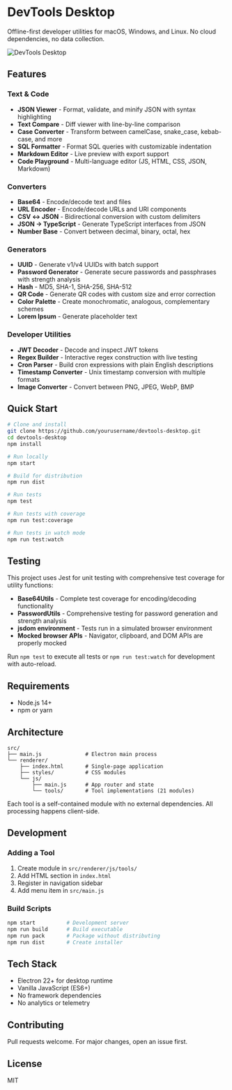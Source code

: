 # DevTools Desktop

Offline-first developer utilities for macOS, Windows, and Linux. No cloud dependencies, no data collection.

![DevTools Desktop](https://github.com/me-shaon/devtools/blob/main/assets/screenshot.png?raw=true)

## Features

### Text & Code

- **JSON Viewer** - Format, validate, and minify JSON with syntax highlighting
- **Text Compare** - Diff viewer with line-by-line comparison
- **Case Converter** - Transform between camelCase, snake_case, kebab-case, and more
- **SQL Formatter** - Format SQL queries with customizable indentation
- **Markdown Editor** - Live preview with export support
- **Code Playground** - Multi-language editor (JS, HTML, CSS, JSON, Markdown)

### Converters

- **Base64** - Encode/decode text and files
- **URL Encoder** - Encode/decode URLs and URI components
- **CSV ↔ JSON** - Bidirectional conversion with custom delimiters
- **JSON → TypeScript** - Generate TypeScript interfaces from JSON
- **Number Base** - Convert between decimal, binary, octal, hex

### Generators

- **UUID** - Generate v1/v4 UUIDs with batch support
- **Password Generator** - Generate secure passwords and passphrases with strength analysis
- **Hash** - MD5, SHA-1, SHA-256, SHA-512
- **QR Code** - Generate QR codes with custom size and error correction
- **Color Palette** - Create monochromatic, analogous, complementary schemes
- **Lorem Ipsum** - Generate placeholder text

### Developer Utilities

- **JWT Decoder** - Decode and inspect JWT tokens
- **Regex Builder** - Interactive regex construction with live testing
- **Cron Parser** - Build cron expressions with plain English descriptions
- **Timestamp Converter** - Unix timestamp conversion with multiple formats
- **Image Converter** - Convert between PNG, JPEG, WebP, BMP

## Quick Start

```bash
# Clone and install
git clone https://github.com/yourusername/devtools-desktop.git
cd devtools-desktop
npm install

# Run locally
npm start

# Build for distribution
npm run dist

# Run tests
npm test

# Run tests with coverage
npm run test:coverage

# Run tests in watch mode
npm run test:watch
```

## Testing

This project uses Jest for unit testing with comprehensive test coverage for utility functions:

- **Base64Utils** - Complete test coverage for encoding/decoding functionality
- **PasswordUtils** - Comprehensive testing for password generation and strength analysis
- **jsdom environment** - Tests run in a simulated browser environment
- **Mocked browser APIs** - Navigator, clipboard, and DOM APIs are properly mocked

Run `npm test` to execute all tests or `npm run test:watch` for development with auto-reload.

## Requirements

- Node.js 14+
- npm or yarn

## Architecture

```
src/
├── main.js              # Electron main process
└── renderer/
    ├── index.html       # Single-page application
    ├── styles/          # CSS modules
    └── js/
        ├── main.js      # App router and state
        └── tools/       # Tool implementations (21 modules)
```

Each tool is a self-contained module with no external dependencies. All processing happens client-side.

## Development

### Adding a Tool

1. Create module in `src/renderer/js/tools/`
2. Add HTML section in `index.html`
3. Register in navigation sidebar
4. Add menu item in `src/main.js`

### Build Scripts

```bash
npm start          # Development server
npm run build      # Build executable
npm run pack       # Package without distributing
npm run dist       # Create installer
```

## Tech Stack

- Electron 22+ for desktop runtime
- Vanilla JavaScript (ES6+)
- No framework dependencies
- No analytics or telemetry

## Contributing

Pull requests welcome. For major changes, open an issue first.

## License

MIT
